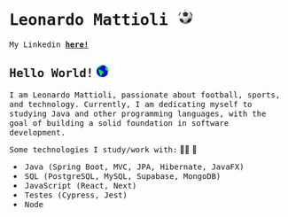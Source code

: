 # <samp>Leonardo Mattioli </samp><img src="https://github.com/LeonardoMattioli/assets/blob/main/ball.gif" width="30px" height="30px">

<samp>My Linkedin [__here!__](https://www.linkedin.com/in/leonardomattioli/)</samp>

## <samp>Hello World!</samp> <img src="https://github.com/LeonardoMattioli/assets/blob/main/earth.gif" width="22px" height="22px">

<samp>I am Leonardo Mattioli, passionate about football, sports, and technology. Currently, I am dedicating myself to studying Java and other programming languages, with the goal of building a solid foundation in software development.

<samp>Some technologies I study/work with:</samp>&nbsp;👨‍💻&nbsp;🚀

- &nbsp;<samp>Java (Spring Boot, MVC, JPA, Hibernate, JavaFX)</samp>
- &nbsp;<samp>SQL (PostgreSQL, MySQL, Supabase, MongoDB)</samp>
- &nbsp;<samp>JavaScript (React, Next)</samp>
- &nbsp;<samp>Testes (Cypress, Jest)</samp>
- &nbsp;<samp>Node</samp>
